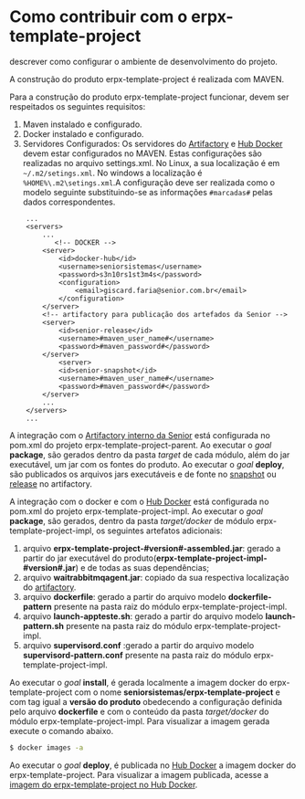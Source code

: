 # Como contribuir com o erpx-template-project

descrever como configurar o ambiente de desenvolvimento do projeto. 

A construção do produto erpx-template-project é realizada com MAVEN.

Para a construção do produto erpx-template-project funcionar, devem ser respeitados os seguintes requisitos:
1. Maven instalado e configurado.
2. Docker instalado e configurado.
3. Servidores Configurados: Os servidores do [Artifactory](http://maven.senior.com.br:8081/artifactory) e [Hub Docker](http://hub.docker.com) devem estar configurados no MAVEN. Estas configurações são realizadas no arquivo settings.xml. No Linux, a sua localização é em ```~/.m2/setings.xml```. No windows a localização é  ```%HOME%\.m2\setings.xml```.A configuração deve ser realizada como o modelo seguinte substituindo-se as informações ```#marcadas#``` pelas dados correspondentes.
```
    ...
	<servers>
	    ...
	       <!-- DOCKER -->
	    <server>
			<id>docker-hub</id>
			<username>seniorsistemas</username>
			<password>s3n10rs1st3m4s</password>
			<configuration>
				<email>giscard.faria@senior.com.br</email>
			</configuration>
		</server>
		<!-- artifactory para publicação dos artefados da Senior -->
		<server>
			<id>senior-release</id>
			<username>#maven_user_name#</username>
			<password>#maven_password#</password>
		</server>
			<server>
			<id>senior-snapshot</id>
			<username>#maven_user_name#</username>
			<password>#maven_password#</password>
		</server>
		...
	</servers>
	...
```

A integração com o [Artifactory interno da Senior](http://maven.senior.com.br:8081/artifactory) está configurada no pom.xml do projeto erpx-template-project-parent.
Ao executar o _goal_ __package__, são gerados dentro da pasta _target_ de cada módulo, além do jar executável, um jar com os fontes do produto.
Ao executar o _goal_ __deploy__, são publicados os arquivos jars executáveis e de fonte no [snapshot](http://maven.senior.com.br:8081/artifactory/webapp/#/artifacts/browse/tree/General/libs-snapshot-local/br/com/senior/erpx-template-project-impl) ou [release](http://maven.senior.com.br:8081/artifactory/webapp/#/artifacts/browse/tree/General/libs-release-local/br/com/senior/erpx-template-project-impl) no artifactory.

A integração com o docker e com o [Hub Docker](http://hub.docker.com) está configurada no pom.xml do projeto erpx-template-project-impl. Ao executar o _goal_ __package__, são gerados, dentro da pasta _target/docker_ de módulo erpx-template-project-impl, os seguintes artefatos adicionais:
1. arquivo __erpx-template-project-#version#-assembled.jar__: gerado a partir do jar executável do produto(__erpx-template-project-impl-#version#.jar__) e de todas as suas dependências;
2. arquivo __waitrabbitmqagent.jar__: copiado da sua respectiva localização do [artifactory](http://maven.senior.com.br:8081/artifactory).
3. arquivo __dockerfile__: gerado a partir do arquivo modelo __dockerfile-pattern__ presente na pasta raiz do módulo erpx-template-project-impl.
4. arquivo __launch-appteste.sh__: gerado a partir do arquivo modelo __launch-pattern.sh__ presente na pasta raiz do módulo erpx-template-project-impl.
5. arquivo __supervisord.conf__ :gerado a partir do arquivo modelo __supervisord-pattern.conf__ presente na pasta raiz do módulo erpx-template-project-impl.

Ao executar o _goal_ __install__, é gerada localmente a imagem docker do erpx-template-project com o nome __seniorsistemas/erpx-template-project__ e com tag igual a __versão do produto__ obedecendo a configuração definida pelo arquivo __dockerfile__ e com o conteúdo da pasta _target/docker_ do módulo erpx-template-project-impl. Para visualizar a imagem gerada execute o comando abaixo.
```bash
$ docker images -a
```
Ao executar o _goal_ __deploy__, é publicada no [Hub Docker](http://hub.docker.com) a imagem docker do erpx-template-project. Para visualizar a imagem publicada, acesse a [imagem do erpx-template-project no Hub Docker](https://hub.docker.com/r/seniorsistemas/erpx-template-project/tags/).
